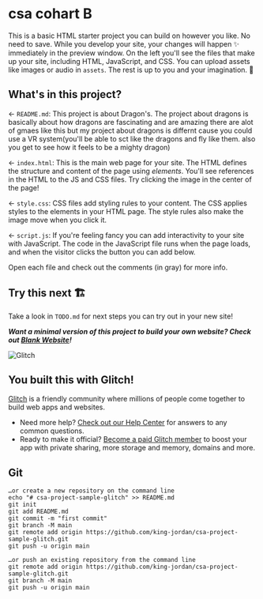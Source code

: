 # csa cohart B

This is a basic HTML starter project you can build on however you like. No need to save. While you develop your site, your changes will happen ✨ immediately in the preview window. On the left you'll see the files that make up your site, including HTML, JavaScript, and CSS. You can upload assets like images or audio in `assets`. The rest is up to you and your imagination. 🦄

## What's in this project?

← `README.md`: This project is about Dragon's. The project about dragons is basically about how dragons are fascinating and are amazing there are alot of gmaes like this but my project about dragons is differnt cause you could use a VR system(you'll be able to sct like the dragons and fly like them. also you get to see how it feels to be a mighty dragon)

← `index.html`: This is the main web page for your site. The HTML defines the structure and content of the page using _elements_. You'll see references in the HTML to the JS and CSS files. Try clicking the image in the center of the page!

← `style.css`: CSS files add styling rules to your content. The CSS applies styles to the elements in your HTML page. The style rules also make the image move when you click it.

← `script.js`: If you're feeling fancy you can add interactivity to your site with JavaScript. The code in the JavaScript file runs when the page loads, and when the visitor clicks the button you can add below.

Open each file and check out the comments (in gray) for more info.

## Try this next 🏗️

Take a look in `TODO.md` for next steps you can try out in your new site!

**_Want a minimal version of this project to build your own website? Check out [Blank Website](https://glitch.com/edit/#!/remix/glitch-blank-website)!_**

![Glitch](https://cdn.glitch.com/a9975ea6-8949-4bab-addb-8a95021dc2da%2FLogo_Color.svg?v=1602781328576)

## You built this with Glitch!

[Glitch](https://glitch.com) is a friendly community where millions of people come together to build web apps and websites.

- Need more help? [Check out our Help Center](https://help.glitch.com/) for answers to any common questions.
- Ready to make it official? [Become a paid Glitch member](https://glitch.com/pricing) to boost your app with private sharing, more storage and memory, domains and more.

## Git

```
…or create a new repository on the command line
echo "# csa-project-sample-glitch" >> README.md
git init
git add README.md
git commit -m "first commit"
git branch -M main
git remote add origin https://github.com/king-jordan/csa-project-sample-glitch.git
git push -u origin main
```

```
…or push an existing repository from the command line
git remote add origin https://github.com/king-jordan/csa-project-sample-glitch.git
git branch -M main
git push -u origin main
```
